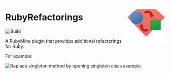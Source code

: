 <img
  src="https://raw.githubusercontent.com/JavierGelatti/RubyRefactorings/main/src/main/resources/META-INF/pluginIcon.svg"
  width="120"
  align="right"
  alt="Icon"
/>

# RubyRefactorings
![Build](https://github.com/JavierGelatti/RubyRefactorings/workflows/Scala%20CI/badge.svg?branch=main)


A RubyMine plugin that provides additional refactorings for Ruby.

For example:

![Replace singleton method by opening singleton class example](https://plugins.jetbrains.com/files/15312/screenshot_23578.png)

